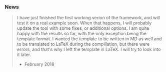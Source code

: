### News

> I have just finished the first working verion of the framework, and will test it on a real example soon. When that happens, I will probably update the tool with some fixes, or additional options.
> I am quite happy with the results so far, with the only exception being the template format. I wanted the template to be written in MD as well and to be translated to LaTeX during the compillation, but there were errors, and that's why I left the template in LaTeX. I will try to look into it later.
> - February 2018
